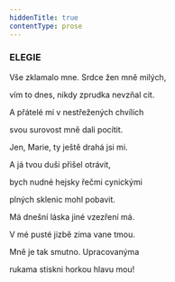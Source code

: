 ```yaml
---
hiddenTitle: true
contentType: prose
---
```


<section>

### ELEGIE

Vše zklamalo mne. Srdce žen mně milých, 

vím to dnes, nikdy zprudka nevzňal cit. 

A přátelé mí v nestřežených chvílích 

svou surovost mně dali pocítit.

</section>

<section>

Jen, Marie, ty ještě drahá jsi mi. 

A já tvou duši přišel otrávit, 

bych nudné hejsky řečmi cynickými 

plných sklenic mohl pobavit.

</section>

<section>

Má dnešní láska jiné vzezření má. 

V mé pusté jizbě zima vane tmou. 

Mně je tak smutno. Upracovanýma 

rukama stiskni horkou hlavu mou!

</section>
